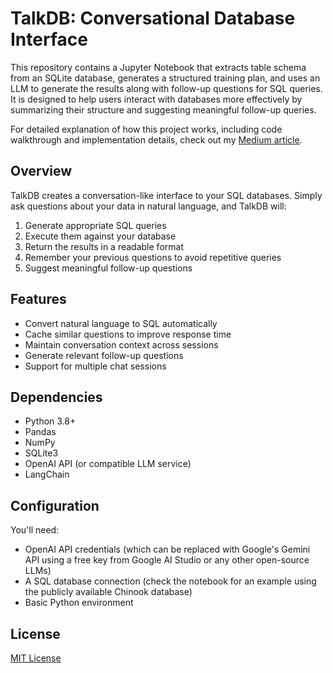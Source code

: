 # TalkDB: Conversational Database Interface

This repository contains a Jupyter Notebook that extracts table schema from an SQLite database, generates a structured training plan, and uses an LLM to generate the results along with follow-up questions for SQL queries. It is designed to help users interact with databases more effectively by summarizing their structure and suggesting meaningful follow-up queries.

For detailed explanation of how this project works, including code walkthrough and implementation details, check out my [Medium article](https://medium.com/@vrajesh_b15/talking-with-your-database-using-llms-langchain-and-chromadb-d1ef08edde62).

## Overview

TalkDB creates a conversation-like interface to your SQL databases. Simply ask questions about your data in natural language, and TalkDB will:

1. Generate appropriate SQL queries
2. Execute them against your database
3. Return the results in a readable format
4. Remember your previous questions to avoid repetitive queries
5. Suggest meaningful follow-up questions

## Features

- Convert natural language to SQL automatically
- Cache similar questions to improve response time
- Maintain conversation context across sessions
- Generate relevant follow-up questions
- Support for multiple chat sessions

## Dependencies

- Python 3.8+
- Pandas
- NumPy
- SQLite3
- OpenAI API (or compatible LLM service)
- LangChain

## Configuration
You'll need:
- OpenAI API credentials (which can be replaced with Google's Gemini API using a free key from Google AI Studio or any other open-source LLMs)
- A SQL database connection (check the notebook for an example using the publicly available Chinook database)
- Basic Python environment

## License

[MIT License](LICENSE)
